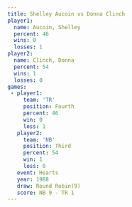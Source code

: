 ```yaml
---
title: Shelley Aucoin vs Donna Clinch
player1:               
  name: Aucoin, Shelley
  percent: 46          
  wins: 0              
  losses: 1            
player2:               
  name: Clinch, Donna  
  percent: 54          
  wins: 1              
  losses: 0            
games:
 - player1:          
     team: 'TR'      
     position: Fourth
     percent: 46     
     win: 0          
     loss: 1         
   player2:         
     team: 'NB'     
     position: Third
     percent: 54    
     win: 1         
     loss: 0        
   event: Hearts       
   year: 1988          
   draw: Round Robin(9)
   score: NB 9 - TR 1  
---
```

